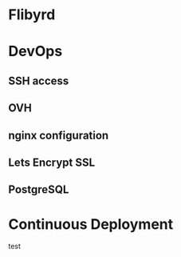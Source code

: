 # Flibyrd

# DevOps

## SSH access

## OVH

## nginx configuration

## Lets Encrypt SSL

## PostgreSQL

# Continuous Deployment

test